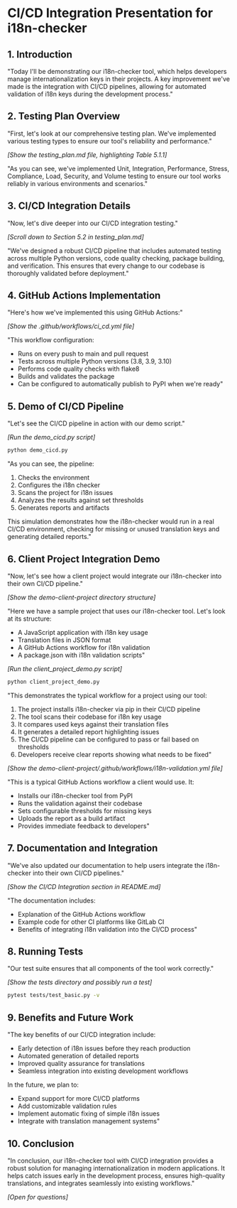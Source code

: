 # CI/CD Integration Presentation for i18n-checker

## 1. Introduction

"Today I'll be demonstrating our i18n-checker tool, which helps developers manage internationalization keys in their projects. A key improvement we've made is the integration with CI/CD pipelines, allowing for automated validation of i18n keys during the development process."

## 2. Testing Plan Overview

"First, let's look at our comprehensive testing plan. We've implemented various testing types to ensure our tool's reliability and performance."

*[Show the testing_plan.md file, highlighting Table 5.1.1]*

"As you can see, we've implemented Unit, Integration, Performance, Stress, Compliance, Load, Security, and Volume testing to ensure our tool works reliably in various environments and scenarios."

## 3. CI/CD Integration Details

"Now, let's dive deeper into our CI/CD integration testing."

*[Scroll down to Section 5.2 in testing_plan.md]*

"We've designed a robust CI/CD pipeline that includes automated testing across multiple Python versions, code quality checking, package building, and verification. This ensures that every change to our codebase is thoroughly validated before deployment."

## 4. GitHub Actions Implementation

"Here's how we've implemented this using GitHub Actions:"

*[Show the .github/workflows/ci_cd.yml file]*

"This workflow configuration:
- Runs on every push to main and pull request
- Tests across multiple Python versions (3.8, 3.9, 3.10)
- Performs code quality checks with flake8
- Builds and validates the package
- Can be configured to automatically publish to PyPI when we're ready"

## 5. Demo of CI/CD Pipeline

"Let's see the CI/CD pipeline in action with our demo script."

*[Run the demo_cicd.py script]*

```bash
python demo_cicd.py
```

"As you can see, the pipeline:
1. Checks the environment
2. Configures the i18n checker
3. Scans the project for i18n issues
4. Analyzes the results against set thresholds
5. Generates reports and artifacts

This simulation demonstrates how the i18n-checker would run in a real CI/CD environment, checking for missing or unused translation keys and generating detailed reports."

## 6. Client Project Integration Demo

"Now, let's see how a client project would integrate our i18n-checker into their own CI/CD pipeline."

*[Show the demo-client-project directory structure]*

"Here we have a sample project that uses our i18n-checker tool. Let's look at its structure:
- A JavaScript application with i18n key usage
- Translation files in JSON format
- A GitHub Actions workflow for i18n validation
- A package.json with i18n validation scripts"

*[Run the client_project_demo.py script]*

```bash
python client_project_demo.py
```

"This demonstrates the typical workflow for a project using our tool:
1. The project installs i18n-checker via pip in their CI/CD pipeline
2. The tool scans their codebase for i18n key usage
3. It compares used keys against their translation files
4. It generates a detailed report highlighting issues
5. The CI/CD pipeline can be configured to pass or fail based on thresholds
6. Developers receive clear reports showing what needs to be fixed"

*[Show the demo-client-project/.github/workflows/i18n-validation.yml file]*

"This is a typical GitHub Actions workflow a client would use. It:
- Installs our i18n-checker tool from PyPI
- Runs the validation against their codebase
- Sets configurable thresholds for missing keys
- Uploads the report as a build artifact
- Provides immediate feedback to developers"

## 7. Documentation and Integration

"We've also updated our documentation to help users integrate the i18n-checker into their own CI/CD pipelines."

*[Show the CI/CD Integration section in README.md]*

"The documentation includes:
- Explanation of the GitHub Actions workflow
- Example code for other CI platforms like GitLab CI
- Benefits of integrating i18n validation into the CI/CD process"

## 8. Running Tests

"Our test suite ensures that all components of the tool work correctly."

*[Show the tests directory and possibly run a test]*

```bash
pytest tests/test_basic.py -v
```

## 9. Benefits and Future Work

"The key benefits of our CI/CD integration include:
- Early detection of i18n issues before they reach production
- Automated generation of detailed reports
- Improved quality assurance for translations
- Seamless integration into existing development workflows

In the future, we plan to:
- Expand support for more CI/CD platforms
- Add customizable validation rules
- Implement automatic fixing of simple i18n issues
- Integrate with translation management systems"

## 10. Conclusion

"In conclusion, our i18n-checker tool with CI/CD integration provides a robust solution for managing internationalization in modern applications. It helps catch issues early in the development process, ensures high-quality translations, and integrates seamlessly into existing workflows."

*[Open for questions]* 